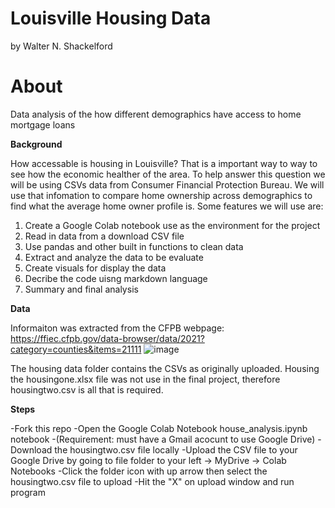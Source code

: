# Louisville Housing Data
by Walter N. Shackelford

# About
Data analysis of the how different demographics have access to home mortgage loans

**Background**

How accessable is housing in Louisville? That is a important way to way to see how the economic healther of the area. To help answer this question we will be using CSVs data from Consumer Financial Protection Bureau. We will use that infomation to compare home ownership across demographics to find what the average home owner profile is.  Some features we will use are:

  1. Create a Google Colab notebook use as the environment for the project
  2. Read in data from a download CSV file
  3. Use pandas and other built in functions to clean data
  4. Extract and analyze the data to be evaluate
  5. Create visuals for display the data
  6. Decribe the code uisng markdown language
  7. Summary and final analysis

**Data**

Informaiton was extracted from the CFPB webpage: https://ffiec.cfpb.gov/data-browser/data/2021?category=counties&items=21111
![image](https://user-images.githubusercontent.com/122495946/230397381-c702262a-318d-48f1-973f-789f0281751f.png)

The housing data folder contains the CSVs as originally uploaded. Housing the housingone.xlsx file was not use in the final project, therefore housingtwo.csv is all that is required.

**Steps**

-Fork this repo
-Open the Google Colab Notebook house_analysis.ipynb notebook
-(Requirement: must have a Gmail acocunt to use Google Drive)
-Download the housingtwo.csv file locally 
-Upload the CSV file to your Google Drive by going to file folder to your left -> MyDrive -> Colab Notebooks 
-Click the folder icon with up arrow then select the housingtwo.csv file to upload
-Hit the "X" on upload window and run program





